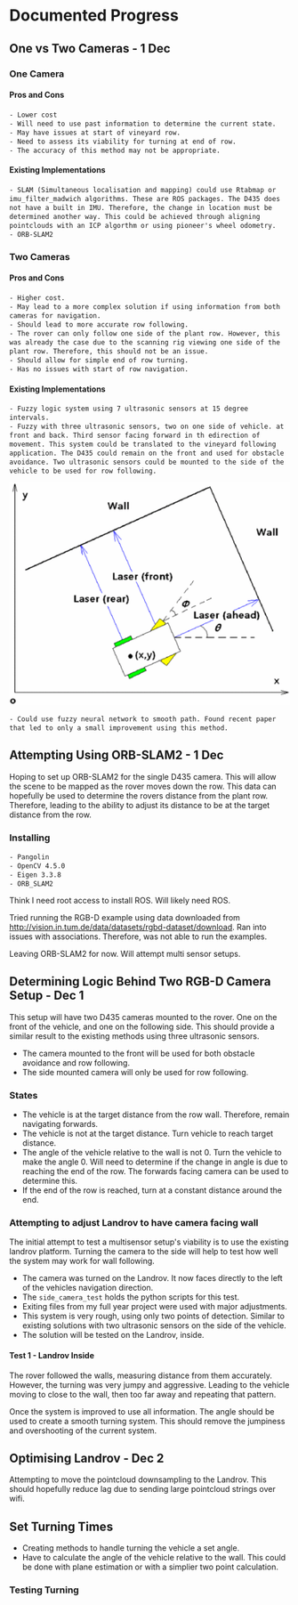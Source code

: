 # Documented Progress

## One vs Two Cameras - 1 Dec

### One Camera

#### Pros and Cons

    - Lower cost
    - Will need to use past information to determine the current state.
    - May have issues at start of vineyard row.
    - Need to assess its viability for turning at end of row.
    - The accuracy of this method may not be appropriate.

#### Existing Implementations

    - SLAM (Simultaneous localisation and mapping) could use Rtabmap or imu_filter_madwich algorithms. These are ROS packages. The D435 does not have a built in IMU. Therefore, the change in location must be determined another way. This could be achieved through aligning pointclouds with an ICP algorthm or using pioneer's wheel odometry.
    - ORB-SLAM2


### Two Cameras

#### Pros and Cons

    - Higher cost.
    - May lead to a more complex solution if using information from both cameras for navigation.
    - Should lead to more accurate row following.
    - The rover can only follow one side of the plant row. However, this was already the case due to the scanning rig viewing one side of the plant row. Therefore, this should not be an issue.
    - Should allow for simple end of row turning.
    - Has no issues with start of row navigation.

#### Existing Implementations
    - Fuzzy logic system using 7 ultrasonic sensors at 15 degree intervals.
    - Fuzzy with three ultrasonic sensors, two on one side of vehicle. at front and back. Third sensor facing forward in th edirection of movement. This system could be translated to the vineyard following application. The D435 could remain on the front and used for obstacle avoidance. Two ultrasonic sensors could be mounted to the side of the vehicle to be used for row following. 
![Three Sensor Setup](/images/three-sensor.jpeg)
    
    - Could use fuzzy neural network to smooth path. Found recent paper that led to only a small improvement using this method.

## Attempting Using ORB-SLAM2 - 1 Dec

Hoping to set up ORB-SLAM2 for the single D435 camera. This will allow the scene to be mapped as the rover moves down the row. This data can hopefully be used to determine the rovers distance from the plant row. Therefore, leading to the ability to adjust its distance to be at the target distance from the row.

### Installing

    - Pangolin
    - OpenCV 4.5.0
    - Eigen 3.3.8
    - ORB_SLAM2

Think I need root access to install ROS. Will likely need ROS.

Tried running the RGB-D example using data downloaded from http://vision.in.tum.de/data/datasets/rgbd-dataset/download. Ran into issues with associations. Therefore, was not able to run the examples.

Leaving ORB-SLAM2 for now. Will attempt multi sensor setups.

## Determining Logic Behind Two RGB-D Camera Setup - Dec 1
This setup will have two D435 cameras mounted to the rover. One on the front of the vehicle, and one on the following side. This should provide a similar result to the existing methods using three ultrasonic sensors.

- The camera mounted to the front will be used for both obstacle avoidance and row following. 
- The side mounted camera will only be used for row following.

### States

- The vehicle is at the target distance from the row wall. Therefore, remain navigating forwards.
- The vehicle is not at the target distance. Turn vehicle to reach target distance.
- The angle of the vehicle relative to the wall is not 0. Turn the vehicle to make the angle 0. Will need to determine if the change in angle is due to reaching the end of the row. The forwards facing camera can be used to determine this.
- If the end of the row is reached, turn at a constant distance around the end.

### Attempting to adjust Landrov to have camera facing wall

The initial attempt to test a multisensor setup's viability is to use the existing landrov platform. Turning the camera to the side will help to test how well the system may work for wall following.

- The camera was turned on the Landrov. It now faces directly to the left of the vehicles navigation direction.
- The `side_camera_test` holds the python scripts for this test.
- Exiting files from my full year project were used with major adjustments.
- This system is very rough, using only two points of detection. Similar to existing solutions with two ultrasonic sensors on the side of the vehicle.
- The solution will be tested on the Landrov, inside.

#### Test 1 - Landrov Inside

The rover followed the walls, measuring distance from them accurately. However, the turning was very jumpy and aggressive. Leading to the vehicle moving to close to the wall, then too far away and repeating that pattern.

Once the system is improved to use all information. The angle should be used to create a smooth turning system. This should remove the jumpiness and overshooting of the current system.

## Optimising Landrov - Dec 2

Attempting to move the pointcloud downsampling to the Landrov. This should hopefully reduce lag due to sending large pointcloud strings over wifi.

## Set Turning Times

- Creating methods to handle turning the vehicle a set angle.
- Have to calculate the angle of the vehicle relative to the wall. This could be done with plane estimation or with a simplier two point calculation.

### Testing Turning

